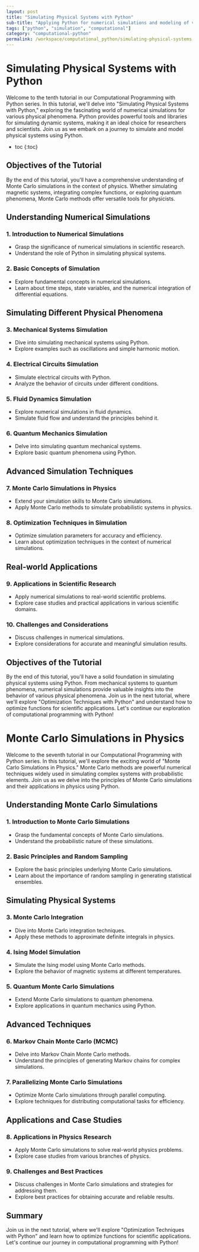 ```yaml
---
layout: post
title: "Simulating Physical Systems with Python"
sub-title: "Applying Python for numerical simulations and modeling of various physical phenomena in scientific research."
tags: ["python", "simulation", "computational"]
category: "computational-python"
permalink: /workspace/computational_python/simulating-physical-systems
---
```


# Simulating Physical Systems with Python

Welcome to the tenth tutorial in our Computational Programming with Python series. In this tutorial, we'll delve into "Simulating Physical Systems with Python," exploring the fascinating world of numerical simulations for various physical phenomena. Python provides powerful tools and libraries for simulating dynamic systems, making it an ideal choice for researchers and scientists. Join us as we embark on a journey to simulate and model physical systems using Python.

* toc
{:toc}

## Objectives of the Tutorial

By the end of this tutorial, you'll have a comprehensive understanding of Monte Carlo simulations in the context of physics. Whether simulating magnetic systems, integrating complex functions, or exploring quantum phenomena, Monte Carlo methods offer versatile tools for physicists. 

## Understanding Numerical Simulations

### 1. Introduction to Numerical Simulations
   - Grasp the significance of numerical simulations in scientific research.
   - Understand the role of Python in simulating physical systems.

### 2. Basic Concepts of Simulation
   - Explore fundamental concepts in numerical simulations.
   - Learn about time steps, state variables, and the numerical integration of differential equations.

## Simulating Different Physical Phenomena

### 3. Mechanical Systems Simulation
   - Dive into simulating mechanical systems using Python.
   - Explore examples such as oscillations and simple harmonic motion.

### 4. Electrical Circuits Simulation
   - Simulate electrical circuits with Python.
   - Analyze the behavior of circuits under different conditions.

### 5. Fluid Dynamics Simulation
   - Explore numerical simulations in fluid dynamics.
   - Simulate fluid flow and understand the principles behind it.

### 6. Quantum Mechanics Simulation
   - Delve into simulating quantum mechanical systems.
   - Explore basic quantum phenomena using Python.

## Advanced Simulation Techniques

### 7. Monte Carlo Simulations in Physics
   - Extend your simulation skills to Monte Carlo simulations.
   - Apply Monte Carlo methods to simulate probabilistic systems in physics.

### 8. Optimization Techniques in Simulation
   - Optimize simulation parameters for accuracy and efficiency.
   - Learn about optimization techniques in the context of numerical simulations.

## Real-world Applications

### 9. Applications in Scientific Research
   - Apply numerical simulations to real-world scientific problems.
   - Explore case studies and practical applications in various scientific domains.

### 10. Challenges and Considerations
   - Discuss challenges in numerical simulations.
   - Explore considerations for accurate and meaningful simulation results.

## Objectives of the Tutorial

By the end of this tutorial, you'll have a solid foundation in simulating physical systems using Python. From mechanical systems to quantum phenomena, numerical simulations provide valuable insights into the behavior of various physical phenomena. Join us in the next tutorial, where we'll explore "Optimization Techniques with Python" and understand how to optimize functions for scientific applications. Let's continue our exploration of computational programming with Python!


# Monte Carlo Simulations in Physics

Welcome to the seventh tutorial in our Computational Programming with Python series. In this tutorial, we'll explore the exciting world of "Monte Carlo Simulations in Physics." Monte Carlo methods are powerful numerical techniques widely used in simulating complex systems with probabilistic elements. Join us as we delve into the principles of Monte Carlo simulations and their applications in physics using Python.

## Understanding Monte Carlo Simulations

### 1. Introduction to Monte Carlo Simulations
   - Grasp the fundamental concepts of Monte Carlo simulations.
   - Understand the probabilistic nature of these simulations.

### 2. Basic Principles and Random Sampling
   - Explore the basic principles underlying Monte Carlo simulations.
   - Learn about the importance of random sampling in generating statistical ensembles.

## Simulating Physical Systems

### 3. Monte Carlo Integration
   - Dive into Monte Carlo integration techniques.
   - Apply these methods to approximate definite integrals in physics.

### 4. Ising Model Simulation
   - Simulate the Ising model using Monte Carlo methods.
   - Explore the behavior of magnetic systems at different temperatures.

### 5. Quantum Monte Carlo Simulations
   - Extend Monte Carlo simulations to quantum phenomena.
   - Explore applications in quantum mechanics using Python.

## Advanced Techniques

### 6. Markov Chain Monte Carlo (MCMC)
   - Delve into Markov Chain Monte Carlo methods.
   - Understand the principles of generating Markov chains for complex simulations.

### 7. Parallelizing Monte Carlo Simulations
   - Optimize Monte Carlo simulations through parallel computing.
   - Explore techniques for distributing computational tasks for efficiency.

## Applications and Case Studies

### 8. Applications in Physics Research
   - Apply Monte Carlo simulations to solve real-world physics problems.
   - Explore case studies from various branches of physics.

### 9. Challenges and Best Practices
   - Discuss challenges in Monte Carlo simulations and strategies for addressing them.
   - Explore best practices for obtaining accurate and reliable results.


## Summary

Join us in the next tutorial, where we'll explore "Optimization Techniques with Python" and learn how to optimize functions for scientific applications. Let's continue our journey in computational programming with Python!